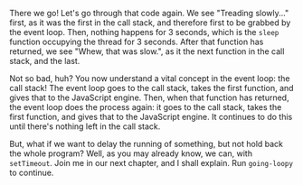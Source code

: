 There we go! Let's go through that code again. We see "Treading slowly..." first, as it was the first in the call stack, and therefore first to be grabbed by the event loop. Then, nothing happens for 3 seconds, which is the `sleep` function occupying the thread for 3 seconds. After that function has returned, we see "Whew, that was slow.", as it the next function in the call stack, and the last.

Not so bad, huh? You now understand a vital concept in the event loop: the call stack! The event loop goes to the call stack, takes the first function, and gives that to the JavaScript engine. Then, when that function has returned, the event loop does the process again: it goes to the call stack, takes the first function, and gives that to the JavaScript engine. It continues to do this until there's nothing left in the call stack.

But, what if we want to delay the running of something, but not hold back the whole program? Well, as you may already know, we can, with `setTimeout`. Join me in our next chapter, and I shall explain. Run `going-loopy` to continue.